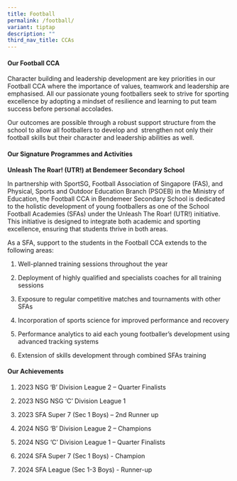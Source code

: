 ```yaml
---
title: Football
permalink: /football/
variant: tiptap
description: ""
third_nav_title: CCAs
---
```

<h4><strong>Our Football CCA</strong></h4>
<p>Character building and leadership development are key priorities in our
Football CCA where the importance of values, teamwork and leadership are
emphasised. All our passionate young footballers seek to strive for sporting
excellence by adopting a mindset of resilience and learning to put team
success before personal accolades.</p>
<p>Our outcomes are possible through a robust support structure from the
school to allow all footballers to develop and &nbsp;strengthen not only
their football skills but their character and leadership abilities as well.</p>
<h4><strong>Our Signature Programmes and Activities</strong></h4>
<p><strong>Unleash The Roar! (UTR!) at Bendemeer Secondary School</strong>
</p>
<p>In partnership with SportSG, Football Association of Singapore (FAS),
and Physical, Sports and Outdoor Education Branch (PSOEB) in the Ministry
of Education, the Football CCA in Bendemeer Secondary School is dedicated
to the holistic development of young footballers as one of the School Football
Academies (SFAs) under the Unleash The Roar! (UTR!) initiative. This initiative
is designed to integrate both academic and sporting excellence, ensuring
that students thrive in both areas.</p>
<p>As a SFA, support to the students in the Football CCA extends to the following
areas:</p>
<ol data-tight="true" class="tight">
<li>
<p>Well-planned training sessions throughout the year</p>
</li>
<li>
<p>Deployment of highly qualified and specialists coaches for all training
sessions</p>
</li>
<li>
<p>Exposure to regular competitive matches and tournaments with other SFAs</p>
</li>
<li>
<p>Incorporation of sports science for improved performance and recovery</p>
</li>
<li>
<p>Performance analytics to aid each young footballer’s development using
advanced tracking systems</p>
</li>
<li>
<p>Extension of skills development through combined SFAs training</p>
</li>
</ol>
<h4><strong>Our Achievements</strong></h4>
<ol data-tight="true" class="tight">
<li>
<p>2023 NSG ‘B’ Division League 2 – Quarter Finalists</p>
</li>
<li>
<p>2023 NSG NSG ‘C’ Division League 1</p>
</li>
<li>
<p>2023 SFA Super 7 (Sec 1 Boys) – 2nd Runner up</p>
</li>
<li>
<p>2024 NSG ‘B’ Division League 2 – Champions</p>
</li>
<li>
<p>2024 NSG ‘C’ Division League 1 – Quarter Finalists</p>
</li>
<li>
<p>2024 SFA Super 7 (Sec 1 Boys) - Champion</p>
</li>
<li>
<p>2024 SFA League (Sec 1-3 Boys) - Runner-up</p>
</li>
</ol>
<p></p>
<p></p>